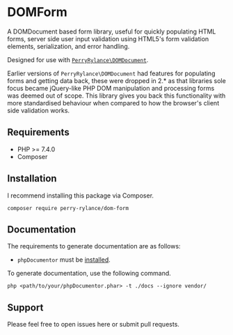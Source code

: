 # DOMForm
A DOMDocument based form library, useful for quickly populating HTML forms, server side user input validation using HTML5's form validation elements, serialization, and error handling.

Designed for use with [`PerryRylance\DOMDocument`](https://packagist.org/packages/perry-rylance/dom-document).

Earlier versions of `PerryRylance\DOMDocument` had features for populating forms and getting data back, these were dropped in 2.* as that libraries sole focus became jQuery-like PHP DOM manipulation and processing forms was deemed out of scope. This library gives you back this functionality with more standardised behaviour when compared to how the browser's client side validation works.

## Requirements
- PHP >= 7.4.0
- Composer

## Installation
I recommend installing this package via Composer.

`composer require perry-rylance/dom-form`

## Documentation
The requirements to generate documentation are as follows:

- `phpDocumentor` must be [installed](https://docs.phpdoc.org/guide/getting-started/installing.html#installation).

To generate documentation, use the following command.

`php <path/to/your/phpDocumentor.phar> -t ./docs --ignore vendor/`

## Support
Please feel free to open issues here or submit pull requests.